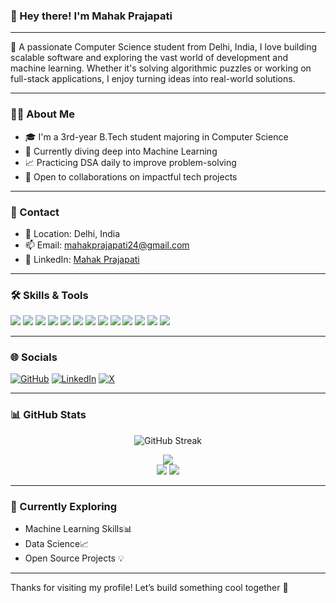 ### 👋 Hey there! I'm Mahak Prajapati
---

🚀 A passionate Computer Science student from Delhi, India, I love building scalable software and exploring the vast world of development and machine learning. Whether it's solving algorithmic puzzles or working on full-stack applications, I enjoy turning ideas into real-world solutions.

---

### 🧑‍💻 About Me

- 🎓 I'm a 3rd-year B.Tech student majoring in Computer Science
- 🤖 Currently diving deep into Machine Learning
- 📈 Practicing DSA daily to improve problem-solving
- 🤝 Open to collaborations on impactful tech projects

---

### 💼 Contact

- 📍 Location: Delhi, India  
- 📫 Email: [mahakprajapati24@gmail.com](mailto:mahakprajapati24@gmail.com)
- 💼 LinkedIn: [Mahak Prajapati]([https://www.linkedin.com/in/mahak-prajapati-9b72a7331/])


---

### 🛠️ Skills & Tools

<p align="left">
  <!-- Languages -->
  <img src="https://img.shields.io/badge/Python-3776AB?style=for-the-badge&logo=python&logoColor=white" />
  <img src="https://img.shields.io/badge/C++-00599C?style=for-the-badge&logo=cplusplus&logoColor=white" />
  <img src="https://img.shields.io/badge/PHP-777BB4?style=for-the-badge&logo=php&logoColor=white" />
  
  <!-- Frontend -->
  <img src="https://img.shields.io/badge/HTML5-E34F26?style=for-the-badge&logo=html5&logoColor=white" />
  <img src="https://img.shields.io/badge/CSS3-1572B6?style=for-the-badge&logo=css3&logoColor=white" />
  <img src="https://img.shields.io/badge/Bootstrap-563D7C?style=for-the-badge&logo=bootstrap&logoColor=white" />
  <img src="https://img.shields.io/badge/React-20232A?style=for-the-badge&logo=react&logoColor=61DAFB" />
  
  <!-- Backend & DB -->
  <img src="https://img.shields.io/badge/MySQL-00758F?style=for-the-badge&logo=mysql&logoColor=white" />
  <img src="https://img.shields.io/badge/MongoDB-47A248?style=for-the-badge&logo=mongodb&logoColor=white" />

  <!-- Tools -->
  <img src="https://img.shields.io/badge/Git-F05032?style=for-the-badge&logo=git&logoColor=white" />
  <img src="https://img.shields.io/badge/GitHub-181717?style=for-the-badge&logo=github&logoColor=white" />
  <img src="https://img.shields.io/badge/VSCode-007ACC?style=for-the-badge&logo=visual%20studio%20code&logoColor=white" />
  <img src="https://img.shields.io/badge/Postman-FF6C37?style=for-the-badge&logo=postman&logoColor=white" />
</p>

---

### 🌐 Socials

[![GitHub](https://img.shields.io/badge/GitHub-333?style=for-the-badge&logo=github&logoColor=white)]((https://github.com/mahakk24))
[![LinkedIn](https://img.shields.io/badge/LinkedIn-0A66C2?style=for-the-badge&logo=linkedin&logoColor=white)](www.linkedin.com/in/mahak-prajapati24)
[![X](https://img.shields.io/badge/Twitter-1DA1F2?style=for-the-badge&logo=twitter&logoColor=white)](https://x.com/mahak_2409?s=21)

---

### 📊 GitHub Stats
<p align="center"> <img src="https://github-readme-streak-stats.herokuapp.com?user=mahakk24&theme=tokyonight&hide_border=false" alt="GitHub Streak" /> </p> <p align="center"> <img src="https://github-profile-summary-cards.vercel.app/api/cards/profile-details?username=mahakk24&theme=tokyonight" /> <br /> <img src="https://github-profile-summary-cards.vercel.app/api/cards/repos-per-language?username=mahakk24&theme=tokyonight" /> <img src="https://github-profile-summary-cards.vercel.app/api/cards/most-commit-language?username=mahakk24&theme=tokyonight" /> </p>


---

### 🧠 Currently Exploring

- Machine Learning Skills📊
- Data Science📈 
- Open Source Projects 💡

---

Thanks for visiting my profile! Let’s build something cool together 🚀
